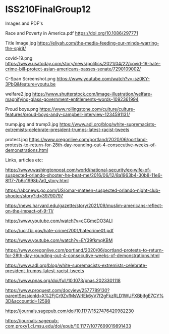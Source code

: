 # ISS210FinalGroup12
Images and PDF's

Race and Poverty in America.pdf  https://doi.org/10.1086/297771 

Title Image.jpg  https://eliyah.com/the-media-feeding-our-minds-warring-the-spirit/

covid-19.png  https://www.usatoday.com/story/news/politics/2021/04/22/covid-19-hate-crime-bill-protect-asian-americans-passes-senate/7290109002/

C-Span Screenshot.png  https://www.youtube.com/watch?v=-sz0KY-3PbQ&feature=youtu.be

welfare2.jpg  https://www.shutterstock.com/image-illustration/welfare-magnifying-glass-government-entitlements-words-1092361994

Proud boys.png  https://www.rollingstone.com/culture/culture-features/proud-boys-andy-campbell-interview-1234591131/

trump.jpg  and trump3.jpg  https://www.adl.org/blog/white-supremacists-extremists-celebrate-president-trumps-latest-racist-tweets

protest.jpg  https://www.oregonlive.com/portland/2020/06/portland-protests-to-return-for-28th-day-rounding-out-4-consecutive-weeks-of-demonstrations.html

Links, articles etc:

https://www.washingtonpost.com/world/national-security/ex-wife-of-suspected-orlando-shooter-he-beat-me/2016/06/12/8a1963b4-30b8-11e6-8ff7-7b6c1998b7a0_story.html

https://abcnews.go.com/US/omar-mateen-suspected-orlando-night-club-shooter/story?id=39790797

https://news.harvard.edu/gazette/story/2021/09/muslim-americans-reflect-on-the-impact-of-9-11/

https://www.youtube.com/watch?v=cCGmeDO3ALI

https://ucr.fbi.gov/hate-crime/2001/hatecrime01.pdf

https://www.youtube.com/watch?v=EY39fkmqKBM

https://www.oregonlive.com/portland/2020/06/portland-protests-to-return-for-28th-day-rounding-out-4-consecutive-weeks-of-demonstrations.html

https://www.adl.org/blog/white-supremacists-extremists-celebrate-president-trumps-latest-racist-tweets

https://www.pnas.org/doi/full/10.1073/pnas.2023301118

https://www.proquest.com/docview/2577789130?parentSessionId=X%2FjCr9ZvfMsWrlEk6yV7f2gFkzRLD1WUFXBbjfgE7CY%3D&accountid=12598

https://journals.sagepub.com/doi/10.1177/1527476420982230

https://journals-sagepub-com.proxy1.cl.msu.edu/doi/epub/10.1177/1077699019891433
